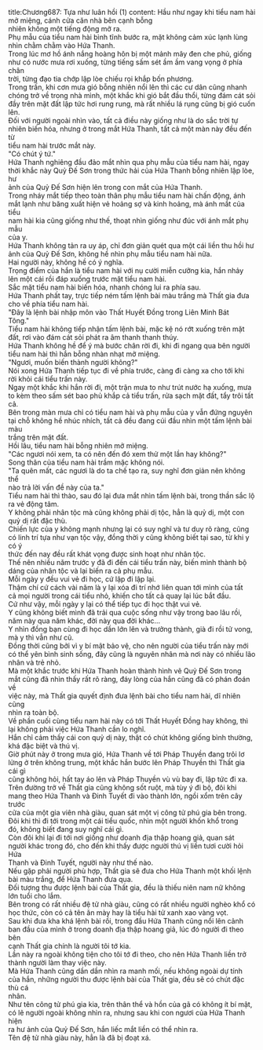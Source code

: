 title:Chương687: Tựa như luân hồi (1)
content:
Hầu như ngay khi tiểu nam hài mở miệng, cánh cửa căn nhà bên cạnh bỗng<br>nhiên không một tiếng động mở ra.<br>Phụ mẫu của tiểu nam hài bình tĩnh bước ra, mặt không cảm xúc lạnh lùng<br>nhìn chằm chằm vào Hứa Thanh.<br>Trong lúc mơ hồ ánh nắng hoàng hôn bị một mảnh mây đen che phủ, giống<br>như có nước mưa rơi xuống, từng tiếng sấm sét ầm ầm vang vọng ở phía chân<br>trời, từng đạo tia chớp lập lòe chiếu rọi khắp bốn phương.<br>Trong trấn, khi cơn mưa gió bỗng nhiên nổi lên thì các cư dân cũng nhanh<br>chóng trở về trong nhà mình, một khắc khi gió bắt đầu thổi, từng đám cát sỏi<br>đầy trên mặt đất lập tức hơi rung rung, mà rất nhiều lá rụng cũng bị gió cuốn<br>lên.<br>Đối với người ngoài nhìn vào, tất cả điều này giống như là do sắc trời tự<br>nhiên biến hóa, nhưng ở trong mắt Hứa Thanh, tất cả một màn này đều đến từ<br>tiểu nam hài trước mắt này.<br>"Có chút ý tứ."<br>Hứa Thanh nghiêng đầu đảo mắt nhìn qua phụ mẫu của tiểu nam hài, ngay<br>thời khắc này Quỷ Đế Sơn trong thức hải của Hứa Thanh bỗng nhiên lập lòe, hư<br>ảnh của Quỷ Đế Sơn hiện lên trong con mắt của Hứa Thanh.<br>Trong nháy mắt tiếp theo toàn thân phụ mẫu tiểu nam hài chấn động, ánh<br>mắt lạnh như băng xuất hiện vẻ hoảng sợ và kinh hoảng, mà ánh mắt của tiểu<br>nam hài kia cũng giống như thế, thoạt nhìn giống như đúc với ánh mắt phụ mẫu<br>của y.<br>Hứa Thanh không tản ra uy áp, chỉ đơn giản quét qua một cái liền thu hồi hư<br>ảnh của Quỷ Đế Sơn, không hề nhìn phụ mẫu tiểu nam hài nữa.<br>Hai người này, không hề có ý nghĩa.<br>Trọng điểm của hắn là tiểu nam hài với nụ cười miễn cưỡng kia, hắn nhảy<br>lên một cái rồi đáp xuống trước mặt tiểu nam hài.<br>Sắc mặt tiểu nam hài biến hóa, nhanh chóng lui ra phía sau.<br>Hứa Thanh phất tay, trực tiếp ném tấm lệnh bài màu trắng mà Thất gia đưa<br>cho về phía tiểu nam hài.<br>"Đây là lệnh bài nhập môn vào Thất Huyết Đồng trong Liên Minh Bát<br>Tông."<br>Tiểu nam hài không tiếp nhận tấm lệnh bài, mặc kệ nó rớt xuống trên mặt<br>đất, rơi vào đám cát sỏi phát ra âm thanh thanh thúy.<br>Hứa Thanh không hề để ý mà bước chân rời đi, khi đi ngang qua bên người<br>tiểu nam hài thì hắn bỗng nhàn nhạt mở miệng.<br>"Ngươi, muốn biến thành người không?"<br>Nói xong Hứa Thanh tiếp tục đi về phía trước, càng đi càng xa cho tới khi<br>rời khỏi cái tiểu trấn này.<br>Ngay một khắc khi hắn rời đi, một trận mưa to như trút nước hạ xuống, mưa<br>to kèm theo sấm sét bao phủ khắp cả tiểu trấn, rửa sạch mặt đất, tẩy trôi tất cả.<br>Bên trong màn mưa chỉ có tiểu nam hài và phụ mẫu của y vẫn đứng nguyên<br>tại chỗ không hề nhúc nhích, tất cả đều đang cúi đầu nhìn một tấm lệnh bài màu<br>trắng trên mặt đất.<br>Hồi lâu, tiểu nam hài bỗng nhiên mở miệng.<br>"Các ngươi nói xem, ta có nên đến đó xem thử một lần hay không?"<br>Song thân của tiểu nam hài trầm mặc không nói.<br>"Ta quên mất, các ngươi là do ta chế tạo ra, suy nghĩ đơn giản nên không thể<br>nào trả lời vấn đề này của ta."<br>Tiểu nam hài thì thào, sau đó lại đưa mắt nhìn tấm lệnh bài, trong thần sắc lộ<br>ra vẻ động tâm.<br>Y không phải nhân tộc mà cũng không phải dị tộc, hẳn là quỷ dị, một con<br>quỷ dị rất đặc thù.<br>Chiến lực của y không mạnh nhưng lại có suy nghĩ và tư duy rõ ràng, cũng<br>có linh trí tựa như vạn tộc vậy, đồng thời y cũng không biết tại sao, từ khi y có ý<br>thức đến nay đều rất khát vọng được sinh hoạt như nhân tộc.<br>Thế nên nhiều năm trước y đã đi đến cái tiểu trấn này, biến mình thành bộ<br>dáng của nhân tộc và lại biến ra cả phụ mẫu.<br>Mỗi ngày y đều vui vẻ đi học, cứ lập đi lập lại.<br>Thậm chí cứ cách vài năm là y lại xóa đi trí nhớ liên quan tới mình của tất<br>cả mọi người trong cái tiểu nhỏ, khiến cho tất cả quay lại lúc bắt đầu.<br>Cứ như vậy, mỗi ngày y lại có thể tiếp tục đi học thật vui vẻ.<br>Y cũng không biết mình đã trải qua cuộc sống như vậy trong bao lâu rồi,<br>năm này qua năm khác, đời này qua đời khác…<br>Y nhìn đồng bạn cùng đi học dần lớn lên và trưởng thành, già đi rồi tử vong,<br>mà y thì vẫn như cũ.<br>Đồng thời cũng bởi vì y bí mật bảo vệ, cho nên người của tiểu trấn này mới<br>có thể yên bình sinh sống, đây cũng là nguyên nhân mà nơi này có nhiều lão<br>nhân và trẻ nhỏ.<br>Mà một khắc trước khi Hứa Thanh hoàn thành hình vẽ Quỷ Đế Sơn trong<br>mắt cũng đã nhìn thấy rất rõ ràng, đáy lòng của hắn cũng đã có phán đoán về<br>việc này, mà Thất gia quyết định đưa lệnh bài cho tiểu nam hài, dĩ nhiên cũng<br>nhìn ra toàn bộ.<br>Về phần cuối cùng tiểu nam hài này có tới Thất Huyết Đồng hay không, thì<br>lại không phải việc Hứa Thanh cần lo nghĩ.<br>Hắn chỉ cảm thấy cái con quỷ dị này, thật có chút không giống bình thường,<br>khá đặc biệt và thú vị.<br>Giờ phút này ở trong mưa gió, Hứa Thanh về tới Pháp Thuyền đang trôi lơ<br>lửng ở trên không trung, một khắc hắn bước lên Pháp Thuyền thì Thất gia cái gì<br>cũng không hỏi, hất tay áo lên và Pháp Thuyền vù vù bay đi, lập tức đi xa.<br>Trên đường trở về Thất gia cũng không sốt ruột, mà tùy ý đi bộ, đôi khi<br>mang theo Hứa Thanh và Đinh Tuyết đi vào thành lớn, ngồi xổm trên cây trước<br>cửa của một gia viên nhà giàu, quan sát một vị công tử phú gia bên trong.<br>Đôi khi thì đi tới trong một cái tiểu quốc, nhìn một người khốn khổ trong<br>đó, không biết đang suy nghĩ cái gì.<br>Còn đôi khi lại đi tới nơi giống như doanh địa thập hoang giả, quan sát<br>người khác trong đó, cho đến khi thấy được người thú vị liền tươi cười hỏi Hứa<br>Thanh và Đinh Tuyết, người này như thế nào.<br>Nếu gặp phải người phù hợp, Thất gia sẽ đưa cho Hứa Thanh một khối lệnh<br>bài màu trắng, để Hứa Thanh đưa qua.<br>Đối tượng thu được lệnh bài của Thất gia, đều là thiếu niên nam nữ không<br>lớn tuổi cho lắm.<br>Bên trong có rất nhiều đệ tử nhà giàu, cũng có rất nhiều người nghèo khổ có<br>học thức, còn có cả tên ăn mày hay là tiểu hài tử xanh xao vàng vọt.<br>Sau khi đưa kha khá lệnh bài rồi, trong đầu Hứa Thanh cũng nổi lên cảnh<br>ban đầu của mình ở trong doanh địa thập hoang giả, lúc đó người đi theo bên<br>cạnh Thất gia chính là người tôi tớ kia.<br>Lần này ra ngoài không tiện cho tôi tớ đi theo, cho nên Hứa Thanh liền trở<br>thành người làm thay việc này.<br>Mà Hứa Thanh cũng dần dần nhìn ra manh mối, nếu không ngoài dự tính<br>của hắn, những người thu được lệnh bài của Thất gia, đều sẽ có chút đặc thù cá<br>nhân.<br>Như tên công tử phú gia kia, trên thân thể và hồn của gã có không ít bí mật,<br>có lẽ người ngoài không nhìn ra, nhưng sau khi con ngươi của Hứa Thanh hiện<br>ra hư ảnh của Quỷ Đế Sơn, hắn liếc mắt liền có thể nhìn ra.<br>Tên đệ tử nhà giàu này, hẳn là đã bị đoạt xá.